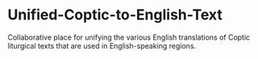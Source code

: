 # Unified-Coptic-to-English-Text
Collaborative place for unifying the various English translations of Coptic liturgical texts that are used in English-speaking regions.
